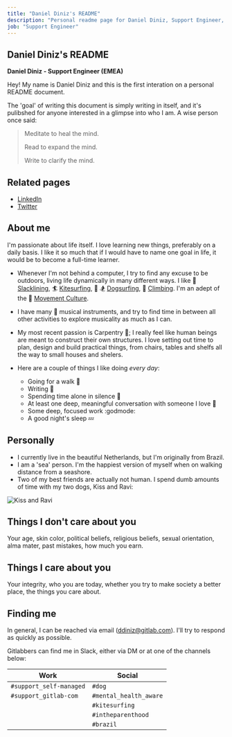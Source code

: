 ```yaml
---
title: "Daniel Diniz's README"
description: "Personal readme page for Daniel Diniz, Support Engineer, GitLab"
job: "Support Engineer"
---
```


## Daniel Diniz's README

**Daniel Diniz - Support Engineer (EMEA)**

Hey! My name is Daniel Diniz and this is the first interation on a personal README document.

The 'goal' of writing this document is simply writing in itself, and it's pulibshed for anyone interested in a glimpse into who I am. A wise person once said:

> Meditate to heal the mind.
>
> Read to expand the mind.
>
> Write to clarify the mind.

## Related pages

* [LinkedIn](https://www.linkedin.com/in/dnldnz/)
* [Twitter](https://twitter.com/dnldnz)

## About me

I'm passionate about life itself. I love learning new things, preferably on a daily basis. I like it so much that if I would have to name one goal in life, it would be to become a full-time learner.

* Whenever I'm not behind a computer, I try to find any excuse to be outdoors, living life dynamically in many different ways. I like :palm_tree: [Slacklining](https://en.wikipedia.org/wiki/Slacklining), :surfer: [Kitesurfing](https://en.wikipedia.org/wiki/Kiteboarding), :dog: :snowboarder: [Dogsurfing](https://vimeo.com/258229614), :mount_fuji: [Climbing](https://en.wikipedia.org/wiki/Climbing). I'm an adept of the :monkey: [Movement Culture](https://www.idoportal.com/).

* I have many :musical_note: musical instruments, and try to find time in between all other activities to explore musicality as much as I can.

* My most recent passion is Carpentry :hammer:; I really feel like human beings are meant to construct their own structures. I love setting out time to plan, design and build practical things, from chairs, tables and shelfs all the way to small houses and shelers.

* Here are a couple of things I like doing _every day_:
  * Going for a walk :runner:
  * Writing :orange_book:
  * Spending time alone in silence :thought_balloon:
  * At least one deep, meaningful conversation with someone I love :speech_balloon:
  * Some deep, focused work :godmode:
  * A good night's sleep :zzz:

## Personally

* I currently live in the beautiful Netherlands, but I'm originally from Brazil.
* I am a 'sea' person. I'm the happiest version of myself when on walking distance from a seashore.
* Two of my best friends are actually not human. I spend dumb amounts of time with my two dogs, Kiss and Ravi:

![Kiss and Ravi](/images/engineering/readmes/daniel-diniz/kiss-and-ravi.jpg "Kiss and Ravi")

## Things I don't care about you

Your age, skin color, political beliefs, religious beliefs, sexual orientation, alma mater, past mistakes, how much you earn.

## Things I care about you

Your integrity, who you are today, whether you try to make society a better place, the things you care about.

## Finding me

In general, I can be reached via email (ddiniz@gitlab.com). I'll try to respond as quickly as possible.

Gitlabbers can find me in Slack, either via DM or at one of the channels below:

| Work | Social |
| ---- | ------ |
| `#support_self-managed` | `#dog` |
| `#support_gitlab-com` | `#mental_health_aware` |
| | `#kitesurfing` |
|  | `#intheparenthood` |
| | `#brazil` |
